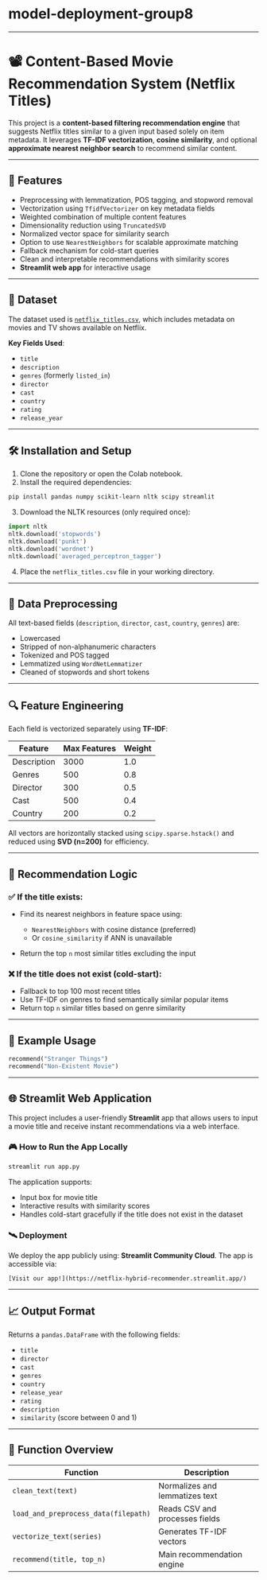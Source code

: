 # model-deployment-group8

---

# 📽️ Content-Based Movie Recommendation System (Netflix Titles)

This project is a **content-based filtering recommendation engine** that suggests Netflix titles similar to a given input based solely on item metadata. It leverages **TF-IDF vectorization**, **cosine similarity**, and optional **approximate nearest neighbor search** to recommend similar content.

---

## 📌 Features

* Preprocessing with lemmatization, POS tagging, and stopword removal
* Vectorization using `TfidfVectorizer` on key metadata fields
* Weighted combination of multiple content features
* Dimensionality reduction using `TruncatedSVD`
* Normalized vector space for similarity search
* Option to use `NearestNeighbors` for scalable approximate matching
* Fallback mechanism for cold-start queries
* Clean and interpretable recommendations with similarity scores
* **Streamlit web app** for interactive usage

---

## 📂 Dataset

The dataset used is [`netflix_titles.csv`](https://www.kaggle.com/datasets/shivamb/netflix-shows), which includes metadata on movies and TV shows available on Netflix.

**Key Fields Used**:

* `title`
* `description`
* `genres` (formerly `listed_in`)
* `director`
* `cast`
* `country`
* `rating`
* `release_year`

---

## 🛠️ Installation and Setup

1. Clone the repository or open the Colab notebook.
2. Install the required dependencies:

```bash
pip install pandas numpy scikit-learn nltk scipy streamlit
```

3. Download the NLTK resources (only required once):

```python
import nltk
nltk.download('stopwords')
nltk.download('punkt')
nltk.download('wordnet')
nltk.download('averaged_perceptron_tagger')
```

4. Place the `netflix_titles.csv` file in your working directory.

---

## 🧼 Data Preprocessing

All text-based fields (`description`, `director`, `cast`, `country`, `genres`) are:

* Lowercased
* Stripped of non-alphanumeric characters
* Tokenized and POS tagged
* Lemmatized using `WordNetLemmatizer`
* Cleaned of stopwords and short tokens

---

## 🔍 Feature Engineering

Each field is vectorized separately using **TF-IDF**:

| Feature     | Max Features | Weight |
| ----------- | ------------ | ------ |
| Description | 3000         | 1.0    |
| Genres      | 500          | 0.8    |
| Director    | 300          | 0.5    |
| Cast        | 500          | 0.4    |
| Country     | 200          | 0.2    |

All vectors are horizontally stacked using `scipy.sparse.hstack()` and reduced using **SVD (n=200)** for efficiency.

---

## 🤖 Recommendation Logic

### ✅ If the title exists:

* Find its nearest neighbors in feature space using:

  * `NearestNeighbors` with cosine distance (preferred)
  * Or `cosine_similarity` if ANN is unavailable
* Return the top `n` most similar titles excluding the input

### ❌ If the title does **not** exist (cold-start):

* Fallback to top 100 most recent titles
* Use TF-IDF on genres to find semantically similar popular items
* Return top `n` similar titles based on genre similarity

---

## 🧪 Example Usage

```python
recommend("Stranger Things")
recommend("Non-Existent Movie")
```

---

## 🌐 Streamlit Web Application

This project includes a user-friendly **Streamlit** app that allows users to input a movie title and receive instant recommendations via a web interface.

### 🎮 How to Run the App Locally

```bash
streamlit run app.py
```

The application supports:

* Input box for movie title
* Interactive results with similarity scores
* Handles cold-start gracefully if the title does not exist in the dataset

### 🛰️ Deployment

We deploy the app publicly using: **Streamlit Community Cloud**. The app is accessible via:

```
[Visit our app!](https://netflix-hybrid-recommender.streamlit.app/)
```

---

## 📈 Output Format

Returns a `pandas.DataFrame` with the following fields:

* `title`
* `director`
* `cast`
* `genres`
* `country`
* `release_year`
* `rating`
* `description`
* `similarity` (score between 0 and 1)

---

## 📄 Function Overview

| Function                             | Description                    |
| ------------------------------------ | ------------------------------ |
| `clean_text(text)`                   | Normalizes and lemmatizes text |
| `load_and_preprocess_data(filepath)` | Reads CSV and processes fields |
| `vectorize_text(series)`             | Generates TF-IDF vectors       |
| `recommend(title, top_n)`            | Main recommendation engine     |
